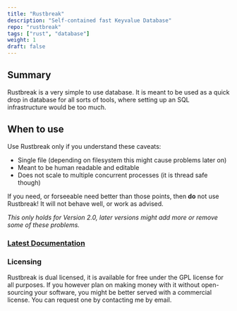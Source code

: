 ```yaml
---
title: "Rustbreak"
description: "Self-contained fast Keyvalue Database"
repo: "rustbreak"
tags: ["rust", "database"]
weight: 1
draft: false
---
```


## Summary

Rustbreak is a very simple to use database. It is meant to be used as a quick
drop in database for all sorts of tools, where setting up an SQL infrastructure
would be too much.

## When to use

Use Rustbreak only if you understand these caveats:

- Single file (depending on filesystem this might cause problems later on)
- Meant to be human readable and editable
- Does not scale to multiple concurrent processes (it is thread safe though)

If you need, or forseeable need better than those points, then __do__ not use
Rustbreak! It will not behave well, or work as advised.

*This only holds for Version 2.0, later versions might add more or remove some
of these problems.*

### [Latest Documentation][docs]

[docs]: https://docs.rs/rustbreak/

### Licensing

Rustbreak is dual licensed, it is available for free under the GPL license for
all purposes. If you however plan on making money with it without open-sourcing
your software, you might be better served with a commercial license. You can
request one by contacting me by email.
